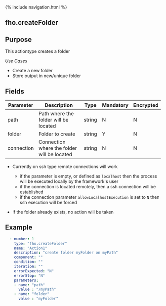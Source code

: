 {% include navigation.html %}
## fho.createFolder
## Purpose
This actiontype creates a folder

*Use Cases*
* Create a new folder
* Store output in new/unique folder

## Fields

|Parameter|Description|Type|Mandatory|Encrypted|
|---------|-----------|----|---------|---------|
|path|Path where the folder will be located|string|N|N|
|folder|Folder to create|string|Y|N|
|connection|Connection where the folder will be located|string|N|N|

* Currently on ssh type remote connections will work
  * if the parameter is empty, or defined as `localhost` then the process will be executed locally by the framework's user
  * if the connection is located remotely, then a ssh connection will be established
  * if the connection parameter `allowLocalhostExecution` is set to `N` then ssh execution will be forced

* If the folder already exists, no action will be taken

## Example
```yaml
  - number: 1
    type: "fho.createFolder"
    name: "Action1"
    description: "create folder myFolder on myPath"
    component: ""
    condition: ""
    iteration: ""
    errorExpected: "N"
    errorStop: "N"
    parameters:
    - name: "path"
      value : "/myPath"
    - name: "folder"
      value : "myFolder"
```
